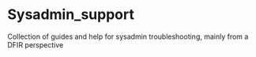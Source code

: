 # Sysadmin_support
Collection of guides and help for sysadmin troubleshooting, mainly from a DFIR perspective
